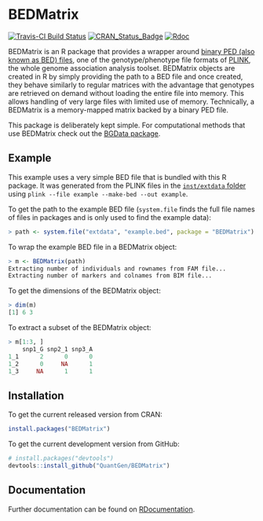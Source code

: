 BEDMatrix
=========

[![Travis-CI Build Status](https://travis-ci.org/QuantGen/BEDMatrix.svg?branch=master)](https://travis-ci.org/QuantGen/BEDMatrix)
[![CRAN_Status_Badge](http://www.r-pkg.org/badges/version/BEDMatrix)](https://cran.r-project.org/package=BEDMatrix)
[![Rdoc](http://www.rdocumentation.org/badges/version/BEDMatrix)](http://www.rdocumentation.org/packages/BEDMatrix)

BEDMatrix is an R package that provides a wrapper around [binary PED (also known as BED) files](http://pngu.mgh.harvard.edu/~purcell/plink/data.shtml#bed), one of the genotype/phenotype file formats of [PLINK](http://pngu.mgh.harvard.edu/~purcell/plink/), the whole genome association analysis toolset. BEDMatrix objects are created in R by simply providing the path to a BED file and once created, they behave similarly to regular matrices with the advantage that genotypes are retrieved on demand without loading the entire file into memory. This allows handling of very large files with limited use of memory. Technically, a BEDMatrix is a memory-mapped matrix backed by a binary PED file.

This package is deliberately kept simple. For computational methods that use BEDMatrix check out the [BGData package](https://github.com/QuantGen/BGData).


Example
-------

This example uses a very simple BED file that is bundled with this R package. It was generated from the PLINK files in the [`inst/extdata` folder](https://github.com/QuantGen/BEDMatrix/tree/master/inst/extdata) using `plink --file example --make-bed --out example`.

To get the path to the example BED file (`system.file` finds the full file names of files in packages and is only used to find the example data):

```r
> path <- system.file("extdata", "example.bed", package = "BEDMatrix")
```

To wrap the example BED file in a BEDMatrix object:

```r
> m <- BEDMatrix(path)
Extracting number of individuals and rownames from FAM file...
Extracting number of markers and colnames from BIM file...
```

To get the dimensions of the BEDMatrix object:

```r
> dim(m)
[1] 6 3
```

To extract a subset of the BEDMatrix object:

```r
> m[1:3, ]
    snp1_G snp2_1 snp3_A
1_1      2      0      0
1_2      0     NA      1
1_3     NA      1      1
```


Installation
------------

To get the current released version from CRAN:

```r
install.packages("BEDMatrix")
```

To get the current development version from GitHub:

```r
# install.packages("devtools")
devtools::install_github("QuantGen/BEDMatrix")
```


Documentation
-------------

Further documentation can be found on [RDocumentation](http://www.rdocumentation.org/packages/BEDMatrix).
